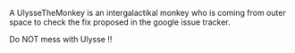 A UlysseTheMonkey is an intergalactikal monkey who is coming from outer space to check the fix proposed in the google issue tracker.Do NOT mess with Ulysse !!